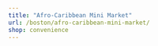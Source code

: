 ```yaml
---
title: "Afro-Caribbean Mini Market"
url: /boston/afro-caribbean-mini-market/
shop: convenience
---
```

